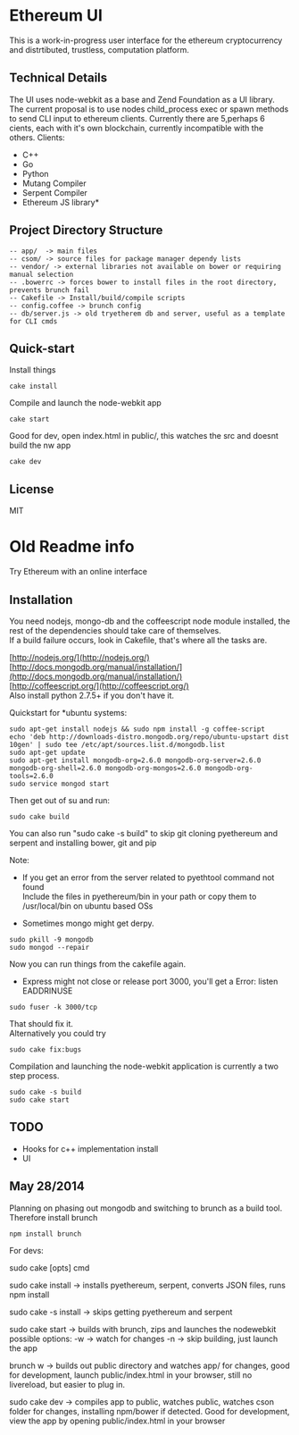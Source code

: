 Ethereum UI
===========

This is a work-in-progress user interface for the ethereum cryptocurrency and distrtibuted, trustless, computation platform.

##  Technical Details

The UI uses node-webkit as a base and Zend Foundation as a UI library. The current proposal is to use nodes child_process exec or spawn methods to send CLI input to ethereum clients. Currently there are 5,perhaps 6 cients, each with it's own blockchain, currently incompatible with the others. 
Clients:  
- C++
- Go
- Python
- Mutang Compiler
- Serpent Compiler
- Ethereum JS library*  


## Project Directory Structure

```
-- app/  -> main files
-- csom/ -> source files for package manager dependy lists
-- vendor/ -> external libraries not available on bower or requiring manual selection
-- .bowerrc -> forces bower to install files in the root directory, prevents brunch fail
-- Cakefile -> Install/build/compile scripts
-- config.coffee -> brunch config
-- db/server.js -> old tryetherem db and server, useful as a template for CLI cmds
```

## Quick-start

Install things
```
cake install
```
Compile and launch the node-webkit app
```
cake start
```
Good for dev, open index.html in public/, this watches the src and doesnt build the nw app
```
cake dev
```

## License
MIT

# Old Readme info
Try Ethereum with an online interface  

## Installation  
You need nodejs, mongo-db and the coffeescript node module installed, the rest of the dependencies should take care of themselves.  
If a build failure occurs, look in Cakefile, that's where all the tasks are.  

[http://nodejs.org/](http://nodejs.org/)  
[http://docs.mongodb.org/manual/installation/](http://docs.mongodb.org/manual/installation/)  
[http://coffeescript.org/](http://coffeescript.org/)  
Also install python 2.7.5+ if you don't have it.  

Quickstart for *ubuntu systems:   
```
sudo apt-get install nodejs && sudo npm install -g coffee-script
echo 'deb http://downloads-distro.mongodb.org/repo/ubuntu-upstart dist 10gen' | sudo tee /etc/apt/sources.list.d/mongodb.list  
sudo apt-get update  
sudo apt-get install mongodb-org=2.6.0 mongodb-org-server=2.6.0 mongodb-org-shell=2.6.0 mongodb-org-mongos=2.6.0 mongodb-org-tools=2.6.0  
sudo service mongod start  
```

Then get out of su and run:  
```
sudo cake build  
```

You can also run "sudo cake -s build" to skip git cloning pyethereum and serpent and installing bower, git and pip

Note:  
- If you get an error from the server related to pyethtool command not found  
Include the files in pyethereum/bin in your path or copy them to /usr/local/bin on ubuntu based OSs  

- Sometimes mongo might get derpy. 
```
sudo pkill -9 mongodb
sudo mongod --repair
```
Now you can run things from the cakefile again.

- Express might not close or release port 3000, you'll get a Error: listen EADDRINUSE
```
sudo fuser -k 3000/tcp
```

That should fix it.  
Alternatively you could try
```
sudo cake fix:bugs
```

Compilation and launching the node-webkit application is currently a two step process.
```
sudo cake -s build
sudo cake start
```
## TODO
- Hooks for c++ implementation install
- UI

## May 28/2014

Planning on phasing out mongodb and switching to brunch as a build tool. 
Therefore install brunch  
```
npm install brunch
```
For devs:  

sudo cake [opts] cmd

sudo cake install -> installs pyethereum, serpent, converts JSON files, runs npm install  

sudo cake -s install -> skips getting pyethereum and serpent  

sudo cake start -> builds with brunch, zips and launches the nodewebkit
possible options: 
  -w -> watch for changes
  -n -> skip building, just launch the app

brunch w -> builds out public directory and watches app/ for changes, good for development, launch public/index.html in your browser, still no livereload, but easier to plug in. 

sudo cake dev -> compiles app to public, watches public, watches cson folder for changes, installing npm/bower if detected. Good for development, view the app by opening public/index.html in your browser
